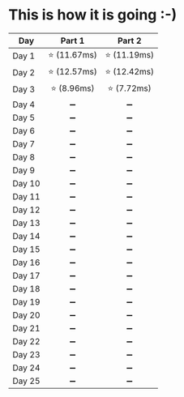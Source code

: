 # This is how it is going :-)
|**Day**|**Part 1**|**Part 2**|
|--|:--:|:--:|
|Day 1| :star: (11.67ms) | :star: (11.19ms)|
|Day 2| :star: (12.57ms) | :star: (12.42ms) |
|Day 3| :star: (8.96ms) | :star: (7.72ms) |
|Day 4| :heavy_minus_sign: | :heavy_minus_sign: |
|Day 5| :heavy_minus_sign: | :heavy_minus_sign: |
|Day 6| :heavy_minus_sign: | :heavy_minus_sign: |
|Day 7| :heavy_minus_sign: | :heavy_minus_sign: |
|Day 8| :heavy_minus_sign: | :heavy_minus_sign: |
|Day 9| :heavy_minus_sign: | :heavy_minus_sign: |
|Day 10| :heavy_minus_sign: | :heavy_minus_sign: |
|Day 11| :heavy_minus_sign: | :heavy_minus_sign: |
|Day 12| :heavy_minus_sign: | :heavy_minus_sign: |
|Day 13| :heavy_minus_sign: | :heavy_minus_sign: |
|Day 14| :heavy_minus_sign: | :heavy_minus_sign: |
|Day 15| :heavy_minus_sign: | :heavy_minus_sign: |
|Day 16| :heavy_minus_sign: | :heavy_minus_sign: |
|Day 17| :heavy_minus_sign: | :heavy_minus_sign: |
|Day 18| :heavy_minus_sign: | :heavy_minus_sign: |
|Day 19| :heavy_minus_sign: | :heavy_minus_sign: |
|Day 20| :heavy_minus_sign: | :heavy_minus_sign: |
|Day 21| :heavy_minus_sign: | :heavy_minus_sign: |
|Day 22| :heavy_minus_sign: | :heavy_minus_sign: |
|Day 23| :heavy_minus_sign: | :heavy_minus_sign: |
|Day 24| :heavy_minus_sign: | :heavy_minus_sign: |
|Day 25| :heavy_minus_sign: | :heavy_minus_sign: |
